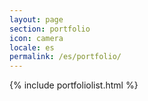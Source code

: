 ```yaml
---
layout: page
section: portfolio 
icon: camera
locale: es
permalink: /es/portfolio/
---
```


{% include portfoliolist.html %}
